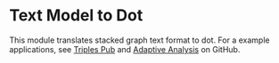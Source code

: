 # Text Model to Dot

This module translates stacked graph text format to dot.  For a example applications, see [Triples Pub](https://github.com/acodrst/triples.pub) and [Adaptive Analysis](https://github.com/acodrst/adaptiveanalysis.org) on GitHub.

